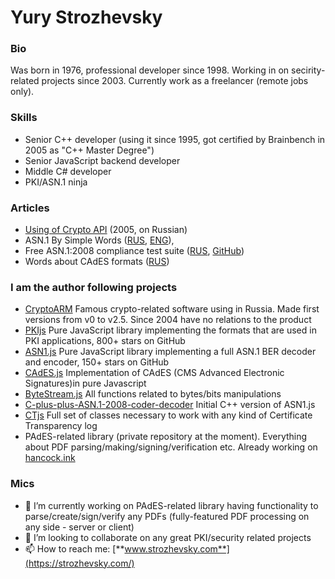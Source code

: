 # Yury Strozhevsky

### Bio
Was born in 1976, professional developer since 1998. Working in on secirity-related projects since 2003. Currently work as a freelancer (remote jobs only).

### Skills
- Senior C++ developer (using it since 1995, got certified by Brainbench in 2005 as "C++ Master Degree")
- Senior JavaScript backend developer
- Middle C# developer
- PKI/ASN.1 ninja

### Articles
- [Using of Crypto API](http://rsdn.org/article/crypto/usingcryptoapi.xml) (2005, on Russian)
- ASN.1 By Simple Words ([RUS](https://habr.com/ru/post/150757/), [ENG](https://www.strozhevsky.com/free_docs/asn1_by_simple_words.pdf)),
- Free ASN.1:2008 compliance test suite ([RUS](https://habr.com/ru/post/152907/), [GitHub](https://github.com/YuryStrozhevsky/ASN1-2008-free-test-suite))
- Words about CAdES formats ([RUS](https://habr.com/ru/post/214295/))  

### I am the author following projects

- [CryptoARM](https://trusted.ru/) Famous crypto-related software using in Russia. Made first versions from v0 to v2.5. Since 2004 have no relations to the product
- [PKIjs](https://github.com/PeculiarVentures/PKI.js) Pure JavaScript library implementing the formats that are used in PKI applications, 800+ stars on GitHub
- [ASN1.js](https://github.com/PeculiarVentures/ASN1.js) Pure JavaScript library implementing a full ASN.1 BER decoder and encoder, 150+ stars on GitHub
- [CAdES.js](https://github.com/PeculiarVentures/CAdES.js) Implementation of CAdES (CMS Advanced Electronic Signatures)in pure Javascript 
- [ByteStream.js](https://github.com/PeculiarVentures/ByteStream.js) All functions related to bytes/bits manipulations
- [C-plus-plus-ASN.1-2008-coder-decoder](https://github.com/YuryStrozhevsky/C-plus-plus-ASN.1-2008-coder-decoder) Initial C++ version of ASN1.js
- [CTjs](https://github.com/YuryStrozhevsky/CTjs) Full set of classes necessary to work with any kind of Certificate Transparency log
- PAdES-related library (private repository at the moment). Everything about PDF parsing/making/signing/verification etc. Already working on [hancock.ink](https://hancock.ink/)

### Mics

- 🔭 I’m currently working on PAdES-related library having functionality to parse/create/sign/verify any PDFs (fully-featured PDF processing on any side - server or client)
- 👯 I’m looking to collaborate on any great PKI/security related projects
- 📫 How to reach me: [**www.strozhevsky.com**](https://strozhevsky.com/)

